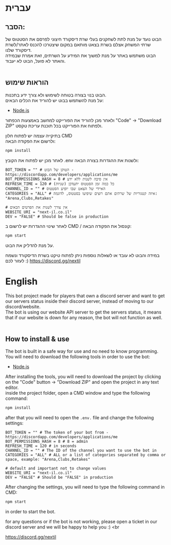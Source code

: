 # עברית

## הסבר:

הבוט נועד על מנת לתת לשחקנים בעלי שרת דיסקורד חיצוני לפרסם את הסטטוס של שרתי המשחק אצלם בשרת בצאט מותאם במקום שיצטרכו להכנס לאתר/לשרת דיסקורד שלנו.<br />
הבוט משתמש באתר על מנת למשוך את המידע על השרתים, זאת אמרת שבמידה והאתר לא פועל, הבוט לא יעבוד.<br /><br />

## הוראות שימוש

הבוט בנוי בצורה בטוחה לשימוש ולא צורך ידע בתכנות.<br />
על מנת להשתמש בבוט יש להוריד את הכלים הבאים:

-   [Node.js](https://nodejs.org/en/)<br />

ולאחר מכן להוריד את הפורייקט למחשב באמצעות הכפתור "Code" -> "Download ZIP" ולפתוח את הפורייקט בכל תוכנת עריכת טקסט.<br />

בתיקייה עצמה יש לפתוח חלון CMD<br />
ולרשום את הפקודה הבאה:

```cmd
npm install
```

לאחר מכן יש לפתוח את הקובץ .env ולשנות את ההגדרות בצורה הבאה:

```env
BOT_TOKEN = "" # הטוקן של הבוט - https://discordapp.com/developers/applications/me
BOT_PERMISSIONS_HASH = 8 # אין סיבה לשנות ללא ידע
REFRESH_TIME = 120 # כל כמה זמן הסטטוס יתעדכן (שניות)
CHANNEL_ID = "" # האיידי של הצאט שבו יופיע הסטטוס
CATEGORIES = "ALL" # איזה קטגוריות של שרתים אתם רוצים שיפיעו בסטטוס, לדוגמה: "Arena,Clubs,Retakes"

# אין צורך לשנות את הפרטים הבאים
WEBSITE_URI = "next-il.co.il"
DEV = "FALSE" # Should be false in production
```

לאחר שינוי ההגדרות יש לרשום ב CMD / קונסול את הפקודה הבאה:

```cmd
npm start
```

על מנת להדליק את הבוט.<br />

במידה והבוט לא עובד או לשאלות נוספות ניתן לפתוח טיקט בשרת הדיסקורד ונשמח לעזור לכם :)
https://discord.gg/nextil <br />

# English

This bot project made for players that own a discord server and want to get our servers status inside their discord server, instead of moving to our discord/website.<br />
The bot is using our website API server to get the servers status, it means that if our website is down for any reason, the bot will not function as well.<br /><br />

## How to install & use

The bot is built in a safe way for use and no need to know programming.<br />
You will need to download the following tools in order to use the bot:

-   [Node.js](https://nodejs.org/en/)<br />

After installing the tools, you will need to download the project by clicking on the "Code" button -> "Download ZIP" and open the project in any text editor.<br />
inside the project folder, open a CMD window and type the following command:

```cmd
npm install
```

after that you will need to open the `.env.` file and change the following settings:

```env
BOT_TOKEN = "" # The token of your bot from - https://discordapp.com/developers/applications/me
BOT_PERMISSIONS_HASH = 8 # 8 = admin
REFRESH_TIME = 120 # in seconds
CHANNEL_ID = "" # The ID of the channel you want to use the bot in
CATEGORIES = "ALL" # ALL or a list of categories separated by comma or space, example: "Arena,Clubs,Retakes"

# default and important not to change values
WEBSITE_URI = "next-il.co.il"
DEV = "FALSE" # Should be "FALSE" in production
```

After changing the settings, you will need to type the following command in CMD:

```cmd
npm start
```
in order to start the bot.<br />

for any questions or if the bot is not working, please open a ticket in our discord server and we will be happy to help you :) <br 

https://discord.gg/nextil
